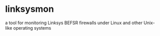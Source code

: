 # linksysmon
a tool for monitoring Linksys BEFSR firewalls under Linux and other Unix-like operating systems
